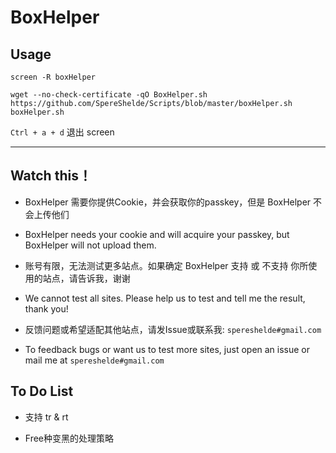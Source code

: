 # BoxHelper

## Usage

`screen -R boxHelper`

`wget --no-check-certificate -qO BoxHelper.sh https://github.com/SpereShelde/Scripts/blob/master/boxHelper.sh boxHelper.sh`

`Ctrl + a + d` 退出 screen

---

## Watch this！ 

- BoxHelper 需要你提供Cookie，并会获取你的passkey，但是 BoxHelper 不会上传他们

- BoxHelper needs your cookie and will acquire your passkey, but BoxHelper will not upload them.

- 账号有限，无法测试更多站点。如果确定 BoxHelper 支持 或 不支持 你所使用的站点，请告诉我，谢谢

- We cannot test all sites. Please help us to test and tell me the result, thank you!

- 反馈问题或希望适配其他站点，请发Issue或联系我: `spereshelde#gmail.com`

- To feedback bugs or want us to test more sites, just open an issue or mail me at `spereshelde#gmail.com`

## To Do List

- 支持 tr & rt

- Free种变黑的处理策略
